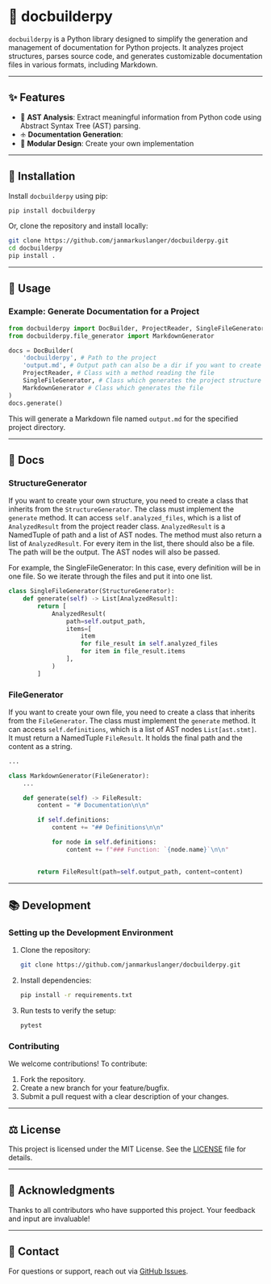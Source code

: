 # 🔧 docbuilderpy

`docbuilderpy` is a Python library designed to simplify the generation and management of documentation for Python projects. It analyzes project structures, parses source code, and generates customizable documentation files in various formats, including Markdown.

---

## ✨ Features

- 🧩 **AST Analysis**: Extract meaningful information from Python code using Abstract Syntax Tree (AST) parsing.
- 🕁️ **Documentation Generation**:
- 🏢 **Modular Design**: Create your own implementation

---

## 🔄 Installation

Install `docbuilderpy` using pip:

```bash
pip install docbuilderpy
```

Or, clone the repository and install locally:

```bash
git clone https://github.com/janmarkuslanger/docbuilderpy.git
cd docbuilderpy
pip install .
```

---

## 🔧 Usage

### Example: Generate Documentation for a Project

```python
from docbuilderpy import DocBuilder, ProjectReader, SingleFileGenerator
from docbuilderpy.file_generator import MarkdownGenerator

docs = DocBuilder(
    'docbuilderpy', # Path to the project 
    'output.md', # Output path can also be a dir if you want to create multiple files
    ProjectReader, # Class with a method reading the file 
    SingleFileGenerator, # Class which generates the project structure
    MarkdownGenerator # Class which generates the file 
)
docs.generate()
```

This will generate a Markdown file named `output.md` for the specified project directory.

---

## 📖 Docs

### StructureGenerator

If you want to create your own structure, you need to create a class that inherits from the `StructureGenerator`.
The class must implement the `generate` method. It can access `self.analyzed_files`, which is a list of `AnalyzedResult`
from the project reader class. `AnalyzedResult` is a NamedTuple of path and a list of AST nodes.
The method must also return a list of `AnalyzedResult`. For every item in the list, there should also be a file. The path will be the output. The AST nodes will also be passed.

For example, the SingleFileGenerator: 
In this case, every definition will be in one file. So we iterate through the files and put it into one list.

```python
class SingleFileGenerator(StructureGenerator):
    def generate(self) -> List[AnalyzedResult]:
        return [
            AnalyzedResult(
                path=self.output_path,
                items=[
                    item
                    for file_result in self.analyzed_files
                    for item in file_result.items
                ],
            )
        ]
```

### FileGenerator

If you want to create your own file, you need to create a class that inherits from the `FileGenerator`.
The class must implement the `generate` method. It can access `self.definitions`, which is a list of AST nodes `List[ast.stmt]`.
It must return a NamedTuple `FileResult`. It holds the final path and the content as a string.

```python
...

class MarkdownGenerator(FileGenerator):
    ...

    def generate(self) -> FileResult:
        content = "# Documentation\n\n"

        if self.definitions:
            content += "## Definitions\n\n"

            for node in self.definitions:
                content += f"### Function: `{node.name}`\n\n"
                

        return FileResult(path=self.output_path, content=content)
```

---

## 📚 Development

### Setting up the Development Environment

1. Clone the repository:
   ```bash
   git clone https://github.com/janmarkuslanger/docbuilderpy.git
   ```
2. Install dependencies:
   ```bash
   pip install -r requirements.txt
   ```
3. Run tests to verify the setup:
   ```bash
   pytest
   ```

### Contributing

We welcome contributions! To contribute:

1. Fork the repository.
2. Create a new branch for your feature/bugfix.
3. Submit a pull request with a clear description of your changes.

---

## ⚖️ License

This project is licensed under the MIT License. See the [LICENSE](LICENSE) file for details.

---

## 🌟 Acknowledgments

Thanks to all contributors who have supported this project. Your feedback and input are invaluable!

---

## 📢 Contact

For questions or support, reach out via [GitHub Issues](https://github.com/janmarkuslanger/docbuilderpy/issues).
